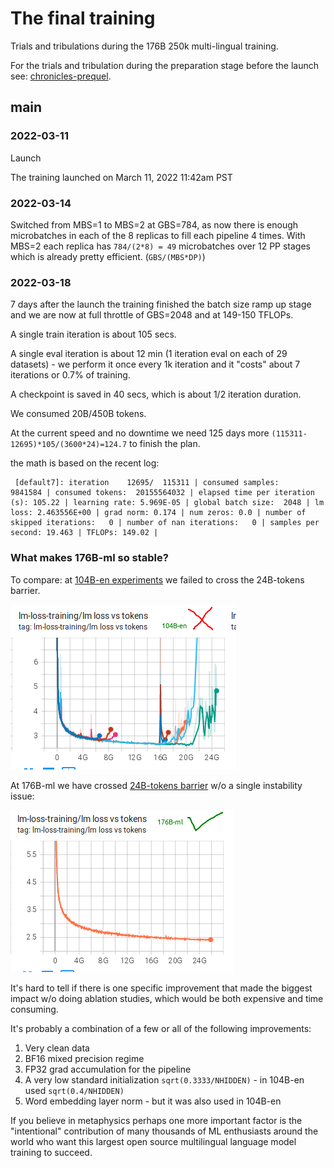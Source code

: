 # The final training

Trials and tribulations during the 176B 250k multi-lingual training.

For the trials and tribulation during the preparation stage before the launch  see: [chronicles-prequel](chronicles-prequel.md).

## main



### 2022-03-11

Launch

The training launched on March 11, 2022 11:42am PST



### 2022-03-14

Switched from MBS=1 to MBS=2 at GBS=784, as now there is enough microbatches in each of the 8 replicas to fill each pipeline 4 times. With MBS=2 each replica has `784/(2*8) = 49` microbatches over 12 PP stages which is already pretty efficient. (`GBS/(MBS*DP)`)




### 2022-03-18

7 days after the launch the training finished the batch size ramp up stage and we are now at full throttle of GBS=2048 and at 149-150 TFLOPs.

A single train iteration is about 105 secs.

A single eval iteration is about 12 min (1 iteration eval on each of 29 datasets) - we perform it once every 1k iteration and it "costs" about 7 iterations or 0.7% of training.

A checkpoint is saved in 40 secs, which is about 1/2 iteration duration.

We consumed 20B/450B tokens.

At the current speed and no downtime we need 125 days more `(115311-12695)*105/(3600*24)=124.7` to finish the plan.

the math is based on the recent log:

```
 [default7]: iteration    12695/  115311 | consumed samples:      9841584 | consumed tokens:  20155564032 | elapsed time per iteration (s): 105.22 | learning rate: 5.969E-05 | global batch size:  2048 | lm loss: 2.463556E+00 | grad norm: 0.174 | num zeros: 0.0 | number of skipped iterations:   0 | number of nan iterations:   0 | samples per second: 19.463 | TFLOPs: 149.02 |
```


### What makes 176B-ml so stable?

To compare: at [104B-en experiments](https://huggingface.co/bigscience/tr8b-104B-logs/tensorboard) we failed to cross the 24B-tokens barrier.

![104B-en-24B-tokens-fail](images/104B-en-24B-tokens-fail.png)

At 176B-ml we have crossed [24B-tokens barrier](https://huggingface.co/bigscience/tr11-176B-ml-logs/tensorboard#scalars&tagFilter=loss%20vs%20tokens&_smoothingWeight=0) w/o a single instability issue:

![176B-ml-24B-tokens-succeed](images/176B-ml-24B-tokens-succeed.png)

It's hard to tell if there is one specific improvement that made the biggest impact w/o doing ablation studies, which would be both expensive and time consuming.

It's probably a combination of a few or all of the following improvements:

1. Very clean data
2. BF16 mixed precision regime
3. FP32 grad accumulation for the pipeline
4. A very low standard initialization `sqrt(0.3333/NHIDDEN)` - in 104B-en used `sqrt(0.4/NHIDDEN)`
5. Word embedding layer norm - but it was also used in 104B-en

If you believe in metaphysics perhaps one more important factor is the "intentional" contribution of many thousands of ML enthusiasts around the world who want this largest open source multilingual language model training to succeed.
